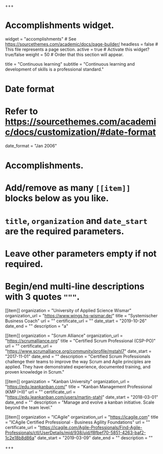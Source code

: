 +++
# Accomplishments widget.
widget = "accomplishments"  # See https://sourcethemes.com/academic/docs/page-builder/
headless = false  # This file represents a page section.
active = true  # Activate this widget? true/false
weight = 50  # Order that this section will appear.

title = "Continuous learning"
subtitle = "Continuous learning and development of skills is a professional standard."

# Date format
#   Refer to https://sourcethemes.com/academic/docs/customization/#date-format
date_format = "Jan 2006"

# Accomplishments.
#   Add/remove as many `[[item]]` blocks below as you like.
#   `title`, `organization` and `date_start` are the required parameters.
#   Leave other parameters empty if not required.
#   Begin/end multi-line descriptions with 3 quotes `"""`.


[[item]]
  organization = "University of Applied Science Wismar"
  organization_url = "https://www.wings.hs-wismar.de/"
  title = "Systemischer Business Coach"
  url = ""
  certificate_url = ""
  date_start = "2019-10-26"
  date_end = ""
  description = "a"


[[item]]
  organization = "Scrum Alliance"
  organization_url = "https://scrumalliance.org"
  title = "Certified Scrum Professional (CSP-PO)"
  url = ""
  certificate_url = "https://www.scrumalliance.org/community/profile/mstahl7"
  date_start = "2017-11-01"
  date_end = ""
  description = "Certified Scrum Professionals challenge their teams to improve the way Scrum and Agile principles are applied. They have demonstrated experience, documented training, and proven knowledge in Scrum."

  
[[item]]
  organization = "Kanban University"
  organization_url = "https://edu.leankanban.com/"
  title = "Kanban Management Professional (KMP I+II)"
  url = ""
  certificate_url = "https://edu.leankanban.com/users/martin-stahl"
  date_start = "2018-03-01"
  date_end = ""
  description = "Manage and evolve a kanban initiative. Scale beyond the team level."
  
[[item]]
  organization = "ICAgile"
  organization_url = "https://icagile.com"
  title = "ICAgile Certified Professional - Business Agility Foundations"
  url = ""
  certificate_url = "https://icagile.com/Agile-Professionals/Find-Agile-Professionals/ctl/UserDetails/mid/938/uid/f8fbef70-5851-4263-baf2-1c2e18b8d86a"
  date_start = "2019-03-09"
  date_end = ""
  description = ""

+++
